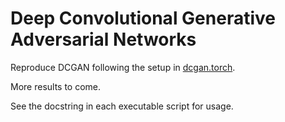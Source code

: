 # Deep Convolutional Generative Adversarial Networks

Reproduce DCGAN following the setup in [dcgan.torch](https://github.com/soumith/dcgan.torch).

More results to come.

See the docstring in each executable script for usage.
